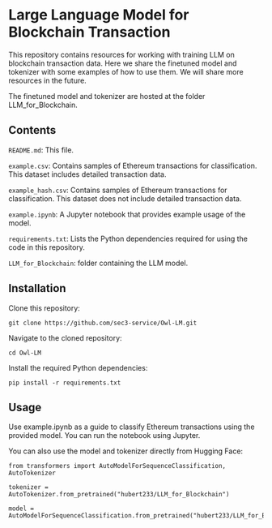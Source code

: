 # Large Language Model for Blockchain Transaction 

This repository contains resources for working with training LLM on blockchain transaction data. Here we share the finetuned model and tokenizer with some examples of how to use them. We will share more resources in the future.

The finetuned model and tokenizer are hosted at the folder LLM_for_Blockchain.

## Contents
`README.md`: This file.

`example.csv`: Contains samples of Ethereum transactions for classification. This dataset includes detailed transaction data.

`example_hash.csv`: Contains samples of Ethereum transactions for classification. This dataset does not include detailed transaction data.

`example.ipynb`: A Jupyter notebook that provides example usage of the model.

`requirements.txt`: Lists the Python dependencies required for using the code in this repository.

`LLM_for_Blockchain`: folder containing the LLM model.

## Installation
Clone this repository:

``git clone https://github.com/sec3-service/Owl-LM.git``

Navigate to the cloned repository:

``cd Owl-LM``

Install the required Python dependencies:

``pip install -r requirements.txt``

## Usage
Use example.ipynb as a guide to classify Ethereum transactions using the provided model. You can run the notebook using Jupyter.

You can also use the model and tokenizer directly from Hugging Face:


```
from transformers import AutoModelForSequenceClassification, AutoTokenizer

tokenizer = AutoTokenizer.from_pretrained("hubert233/LLM_for_Blockchain")

model = AutoModelForSequenceClassification.from_pretrained("hubert233/LLM_for_Blockchain")
```
